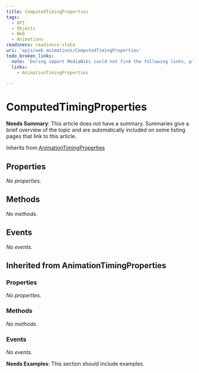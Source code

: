 ```yaml
---
title: ComputedTimingProperties
tags:
  - API
  - Objects
  - Web
  - Animations
readiness: readiness-state
uri: 'apis/web animations/ComputedTimingProperties'
todo_broken_links:
  note: 'During import MediaWiki could not find the following links, please fix and adjust this list.'
  links:
    - AnimationTimingProperties

---
```

# ComputedTimingProperties

**Needs Summary**: This article does not have a summary. Summaries give a brief overview of the topic and are automatically included on some listing pages that link to this article.

<span data-meta="subclass_of" data-type="key">Inherits from <span data-type="value">[AnimationTimingProperties](/w/index.php?title=AnimationTimingProperties&action=edit&redlink=1)</span></span>

## Properties

*No properties.*

## Methods

*No methods.*

## Events

*No events.*

## Inherited from AnimationTimingProperties

### Properties

*No properties.*

### Methods

*No methods.*

### Events

*No events.*

**Needs Examples**: This section should include examples.

